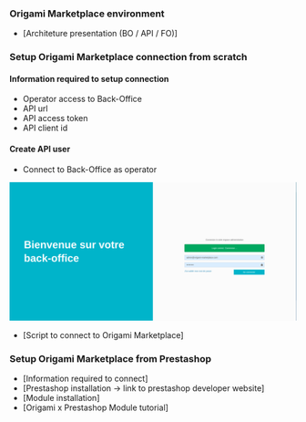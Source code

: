 ### Origami Marketplace environment

- [Architeture presentation (BO / API / FO)]

### Setup Origami Marketplace connection from scratch

#### Information required to setup connection
- Operator access to Back-Office
- API url
- API access token
- API client id
  
#### Create API user

- Connect to Back-Office as operator

<img src="https://raw.githubusercontent.com/origamiMP/origami_developers_documentation/f87cecff1a5a5697bfc2e5a95c50725a9f5c0bd3/images/connect_bo.png"/>

- [Script to connect to Origami Marketplace]

### Setup Origami Marketplace from Prestashop

- [Information required to connect]
- [Prestashop installation -> link to prestashop developer website]
- [Module installation]
- [Origami x Prestashop Module tutorial]
